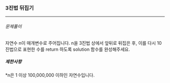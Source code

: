 <h3>3진법 뒤집기</h3>
<hr/>
<h6>문제풀이</h6>
자연수 n이 매개변수로 주어집니다. n을 3진법 상에서 앞뒤로 뒤집은 후, 이를 다시 10진법으로 표현한 수를 return 하도록 solution 함수를 완성해주세요.
<h5>제한사항</h5>
*n은 1 이상 100,000,000 이하인 자연수입니다.


